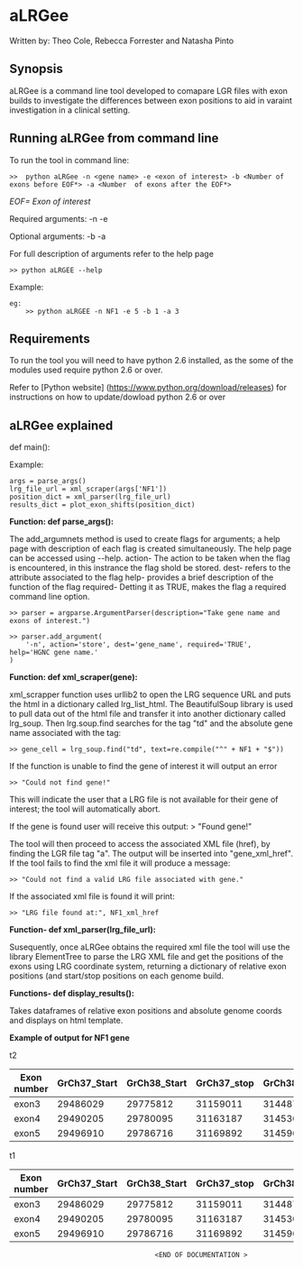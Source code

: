 # aLRGee 

Written by: Theo Cole, Rebecca Forrester and Natasha Pinto 

## Synopsis 

aLRGee is a command line tool developed to comapare LGR files with exon builds to investigate the differences between exon positions to aid in varaint investigation in a clinical setting.



## Running aLRGee from command line 

To run the tool in command line: 

	>>  python aLRGee -n <gene name> -e <exon of interest> -b <Number of exons before EOF*> -a <Number  of exons after the EOF*>

*EOF= Exon of interest*

Required arguments: 
-n -e

Optional arguments:
-b -a 

For full description of arguments refer to the help page 

	>> python aLRGEE --help


Example:


	eg:
		>> python aLRGEE -n NF1 -e 5 -b 1 -a 3


## Requirements

To run the tool you will need to have python 2.6 installed, as the some of the modules used require python 2.6 or over. 

Refer to [Python website] (https://www.python.org/download/releases) for instructions on how to update/dowload python 2.6 or over 

## aLRGee explained

def main():


 Example:

    args = parse_args()
    lrg_file_url = xml_scraper(args['NF1'])
    position_dict = xml_parser(lrg_file_url)
    results_dict = plot_exon_shifts(position_dict)


**Function: def parse_args():**

 The add_argumnets method is used to create flags for arguments; a help page with description of each flag is created simultaneously. The help page can be accessed using --help.
   action- The action to be taken when the flag is encountered, in this instrance the flag shold be stored.
   dest- refers to the attribute associated to the flag
   help- provides a brief description of the function of the flag
   required- Detting it as TRUE, makes the flag a required command line option. 


	>> parser = argparse.ArgumentParser(description="Take gene name and exons of interest.")
    
    >> parser.add_argument(
        '-n', action='store', dest='gene_name', required='TRUE', help='HGNC gene name.'
    )


**Function: def xml_scraper(gene):**

xml_scrapper function uses urllib2 to open the LRG sequence URL and puts the html in a dictionary called lrg_list_html. 
The BeautifulSoup library is used to pull data out of the html file and transfer it into another dictionary called lrg_soup. 
Then lrg.soup.find searches for the tag "td" and the absolute gene name associated with the tag:

	>> gene_cell = lrg_soup.find("td", text=re.compile("^" + NF1 + "$"))

If the function is unable to find the gene of interest it will output an error

	>> "Could not find gene!"

This will indicate the user that a LRG file is not available for their gene of interest; the tool will automatically abort.

If the gene is found user will receive this output:
	> "Found gene!"

The tool will then proceed to access the associated XML file (href), by finding the LGR file tag "a". The output will be inserted into "gene_xml_href". If the tool fails to find the xml file it will produce a message:

	>> "Could not find a valid LRG file associated with gene."

If the associated xml file is found it will print:

	>> "LRG file found at:", NF1_xml_href

**Function- def xml_parser(lrg_file_url):**

 Susequently, once aLRGee obtains the required xml file the tool will use the library ElementTree to parse the LRG XML file and get the positions of the exons using LRG coordinate system, returning a dictionary of relative exon positions (and start/stop positions on each genome build.

**Functions- def display_results():**

Takes dataframes of relative exon positions and absolute genome coords and displays on html template.

**Example of output for NF1 gene** 

t2

|Exon number  |	GrCh37_Start |	GrCh38_Start |	GrCh37_stop	| GrCh38_stop |	Positional Shift|
|-------------|--------------|---------------|--------------|-------------|-----------------|
|	exon3	  |	29486029	 |    29775812	 |	31159011	|  31448794	  |	1672982			|
|	exon4	  |	29490205	 |    29780095	 |	31163187	|  31453077	  |	1672982			|
|	exon5	  |	29496910	 |    29786716	 |	31169892	|  31459698	  |	1672982			|

t1

|Exon number  |	GrCh37_Start |	GrCh38_Start |	GrCh37_stop	|  GrCh38_stop | Positional Shift|
|-------------|--------------|---------------|--------------|--------------|-----------------|
|	exon3	  |	29486029	 |	29775812	 |	31159011 	|  31448794	   | 1672982		 |
|	exon4	  |	29490205	 |	29780095	 |	31163187	|  31453077	   | 1672982         |
|	exon5	  |	29496910	 |	29786716	 |	31169892	|  31459698	   | 1672982         |


										<END OF DOCUMENTATION >




































